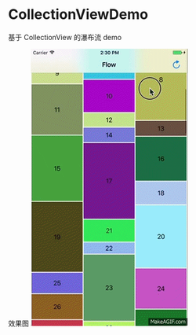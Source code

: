 # CollectionViewDemo
基于 CollectionView 的瀑布流 demo

效果图 ![](https://github.com/ywwzwb/CollectionViewDemo/blob/master/demo.gif)
